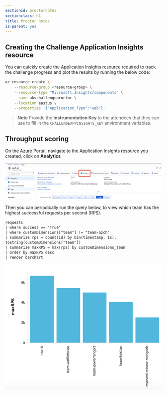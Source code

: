 ```yaml
---
sectionid: proctornotes
sectionclass: h1
title: Proctor notes
is-parent: yes
---
```


## Creating the Challenge Application Insights resource

You can quickly create the Application Insights resource required to track the challenge progress and plot the results by running the below code:

```sh
az resource create \
    --resource-group <resource-group> \
    --resource-type "Microsoft.Insights/components" \
    --name akschallengeproctor \
    --location eastus \
    --properties '{"Application_Type":"web"}'  
```

> **Note** Provide the **Instrumentation Key** to the attendees that they can use to fill in the `CHALLENGEAPPINSIGHTS_KEY` environment variables.

<!--
## Availability scoring

On the Azure Portal, navigate to the Application Insights resource you created, click on **Availability** then click on **Add test**.

![Click on Availability](media/availability-scoring-1.png)

Then create a URL ping test to each team's public order capture API swagger endpoint `http://<public ip of order capture api>/swagger`

![Create a test](media/availability-scoring-2.png)
-->

## Throughput scoring

On the Azure Portal, navigate to the Application Insights resource you created, click on **Analytics**

![Click on Analytics](media/challenge-tracking-analytics.png)

Then you can periodically run the query below, to view which team has the highest successful requests per second (RPS).

```
requests
| where success == "True"
| where customDimensions["team"] != "team-azch"
| summarize rps = count(id) by bin(timestamp, 1s), tostring(customDimensions["team"])
| summarize maxRPS = max(rps) by customDimensions_team
| order by maxRPS desc
| render barchart
```

![Bar chart of requests per second](media/rps.png)